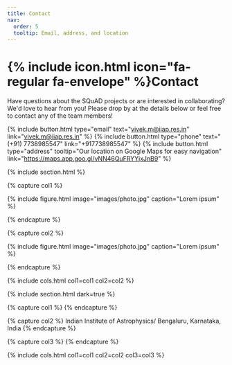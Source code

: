 ```yaml
---
title: Contact
nav:
  order: 5
  tooltip: Email, address, and location
---
```


# {% include icon.html icon="fa-regular fa-envelope" %}Contact

Have questions about the SQuAD projects or are interested in collaborating? We'd love to hear from you! Please drop by at the details below or feel free to contact any of the team members!

{%
  include button.html
  type="email"
  text="vivek.m@iiap.res.in"
  link="vivek.m@iiap.res.in"
%}
{%
  include button.html
  type="phone"
  text="(+91) 7738985547"
  link="+917738985547"
%}
{%
  include button.html
  type="address"
  tooltip="Our location on Google Maps for easy navigation"
  link="https://maps.app.goo.gl/vNN46QuFRYYjxJnB9"
%}

{% include section.html %}

{% capture col1 %}

{%
  include figure.html
  image="images/photo.jpg"
  caption="Lorem ipsum"
%}

{% endcapture %}

{% capture col2 %}

{%
  include figure.html
  image="images/photo.jpg"
  caption="Lorem ipsum"
%}

{% endcapture %}

{% include cols.html col1=col1 col2=col2 %}

{% include section.html dark=true %}

{% capture col1 %}
{% endcapture %}

{% capture col2 %}
Indian Institute of Astrophysics/
Bengaluru, Karnataka, India
{% endcapture %}

{% capture col3 %}
{% endcapture %}

{% include cols.html col1=col1 col2=col2 col3=col3 %}

